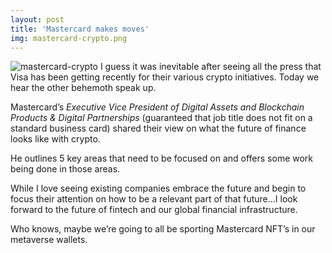 ```yaml
---
layout: post
title: 'Mastercard makes moves'
img: mastercard-crypto.png
---
```


![mastercard-crypto]({{site.url}}/assets/img/mastercard-crypto.png)
I guess it was inevitable after seeing all the press that Visa has been getting recently for their various crypto initiatives. Today we hear the other behemoth speak up. 

Mastercard’s *Executive Vice President of Digital Assets and Blockchain Products & Digital Partnerships* (guaranteed that job title does not fit on a standard business card) shared their view on what the future of finance looks like with crypto. 

He outlines 5 key areas that need to be focused on and offers some work being done in those areas. 

While I love seeing existing companies embrace the future and begin to focus their attention on how to be a relevant part of that future…I look forward to the future of fintech and our global financial infrastructure. 

Who knows, maybe we’re going to all be sporting Mastercard NFT’s in our metaverse wallets. 